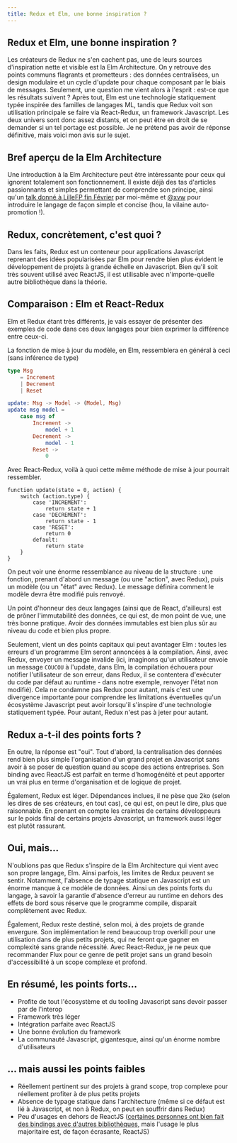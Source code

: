 ```yaml
---
title: Redux et Elm, une bonne inspiration ?
---
```


## Redux et Elm, une bonne inspiration ?

Les créateurs de Redux ne s'en cachent pas, une de leurs sources d'inspiration nette et visible est la Elm Architecture. On y retrouve des points communs flagrants et prometteurs : des données centralisées, un design modulaire et un cycle d'update pour chaque composant par le biais de messages. Seulement, une question me vient alors à l'esprit : est-ce que les résultats suivent ? Après tout, Elm est une technologie statiquement typée inspirée des familles de langages ML, tandis que Redux voit son utilisation principale se faire via React-Redux, un framework Javascript. Les deux univers sont donc assez distants, et on peut être en droit de se demander si un tel portage est possible. Je ne prétend pas avoir de réponse définitive, mais voici mon avis sur le sujet.

## Bref aperçu de la Elm Architecture

Une introduction à la Elm Architecture peut être intéressante pour ceux qui ignorent totalement son fonctionnement. Il existe déjà des tas d'articles passionnants et simples permettant de comprendre son principe, ainsi qu'un [talk donné à LilleFP fin Février](https://www.youtube.com/watch?v=rVZRCXutfng&t=10s&ab_channel=LilleFP) par moi-même et [@xvw](https://github.com/xvw) pour introduire le langage de façon simple et concise (hou, la vilaine auto-promotion !).

## Redux, concrètement, c'est quoi ?

Dans les faits, Redux est un conteneur pour applications Javascript reprenant des idées popularisées par Elm pour rendre bien plus évident le développement de projets à grande échelle en Javascript. Bien qu'il soit très souvent utilisé avec ReactJS, il est utilisable avec n'importe-quelle autre bibliothèque dans la théorie.

## Comparaison : Elm et React-Redux

Elm et Redux étant très différents, je vais essayer de présenter des exemples de code dans ces deux langages pour bien exprimer la différence entre ceux-ci.

La fonction de mise à jour du modèle, en Elm, ressemblera en général à ceci (sans inférence de type)

```elm
type Msg
	= Increment
	| Decrement
	| Reset

update: Msg -> Model -> (Model, Msg)
update msg model =
	case msg of
		Increment ->
			model + 1
		Decrement ->
			model - 1
		Reset ->
			0
```

Avec React-Redux, voilà à quoi cette même méthode de mise à jour pourrait ressembler.

```react
function update(state = 0, action) {
	switch (action.type) {
    	case 'INCREMENT':
      		return state + 1
    	case 'DECREMENT':
    		return state - 1
     	case 'RESET':
      		return 0
      	default:
        	return state
	}
}
```

On peut voir une énorme ressemblance au niveau de la structure : une fonction, prenant d'abord un message (ou une "action", avec Redux), puis un modèle (ou un "état" avec Redux). Le message définira comment le modèle devra être modifié puis renvoyé.

Un point d'honneur des deux langages (ainsi que de React, d'ailleurs) est de prôner l'immutabilité des données, ce qui est, de mon point de vue, une très bonne pratique. Avoir des données immutables est bien plus sûr au niveau du code et bien plus propre.

Seulement, vient un des points capitaux qui peut avantager Elm : toutes les erreurs d'un programme Elm seront annoncées à la compilation. Ainsi, avec Redux, envoyer un message invalide (ici, imaginons qu'un utilisateur envoie un message `COUCOU` à l'update, dans Elm, la compilation échouera pour notifier l'utilisateur de son erreur, dans Redux, il se contentera d'exécuter du code par défaut au runtime - dans notre exemple, renvoyer l'état non modifié). Cela ne condamne pas Redux pour autant, mais c'est une divergence importante pour comprendre les limitations éventuelles qu'un écosystème Javascript peut avoir lorsqu'il s'inspire d'une technologie statiquement typée. Pour autant, Redux n'est pas à jeter pour autant.

## Redux a-t-il des points forts ?

En outre, la réponse est "oui". Tout d'abord, la centralisation des données rend bien plus simple l'organisation d'un grand projet en Javascript sans avoir à se poser de question quand au scope des actions entreprises. Son binding avec ReactJS est parfait en terme d'homogénéité et peut apporter un vrai plus en terme d'organisation et de logique de projet.

Également, Redux est léger. Dépendances inclues, il ne pèse que 2ko (selon les dires de ses créateurs, en tout cas), ce qui est, on peut le dire, plus que raisonnable. En prenant en compte les craintes de certains développeurs sur le poids final de certains projets Javascript, un framework aussi léger est plutôt rassurant.

## Oui, mais...

N'oublions pas que Redux s'inspire de la Elm Architecture qui vient avec son propre langage, Elm. Ainsi parfois, les limites de Redux peuvent se sentir. Notamment, l'absence de typage statique en Javascript est un énorme manque à ce modèle de données. Ainsi un des points forts du langage, à savoir la garantie d'absence d'erreur au runtime en dehors des effets de bord sous réserve que le programme compile, disparait complètement avec Redux.

Également, Redux reste destiné, selon moi, à des projets de grande envergure. Son implémentation le rend beaucoup trop overkill pour une utilisation dans de plus petits projets, qui ne feront que gagner en complexité sans grande nécessité. Avec React-Redux, je ne peux que recommander Flux pour ce genre de petit projet sans un grand besoin d'accessibilité à un scope complexe et profond.

## En résumé, les points forts...

- Profite de tout l'écosystème et du tooling Javascript sans devoir passer par de l'interop
- Framework très léger
- Intégration parfaite avec ReactJS
- Une bonne évolution du framework
- La communauté Javascript, gigantesque, ainsi qu'un énorme nombre d'utilisateurs

## ... mais aussi les points faibles

- Réellement pertinent sur des projets à grand scope, trop complexe pour réellement profiter à de plus petits projets
- Absence de typage statique dans l'architecture (même si ce défaut est lié à Javascript, et non à Redux, on peut en souffrir dans Redux)
- Peu d'usages en dehors de ReactJS ([certaines personnes ont bien fait des bindings avec d'autres bibliothèques](https://github.com/markerikson/react-redux-links/blob/master/redux-without-react.md), mais l'usage le plus majoritaire est, de façon écrasante, ReactJS)